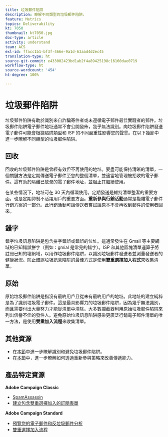 ```yaml
---
title: 垃圾郵件陷阱
description: 瞭解不同類型的垃圾郵件陷阱。
feature: Metrics
topics: Deliverability
kt: 7050
thumbnail: kt7050.jpg
doc-type: article
activity: understand
team: ACS
exl-id: ffacc1b1-bf3f-466e-9a1d-63aad4d2ec45
translation-type: ht
source-git-commit: e433002423bd1ab2f4a89425198c16160dae0719
workflow-type: ht
source-wordcount: '454'
ht-degree: 100%

---
```


# 垃圾郵件陷阱

垃圾郵件陷阱有助於識別來自詐騙寄件者或未遵循電子郵件最佳實踐者的郵件。垃圾郵件陷阱電子郵件地址通常不會公開發佈，幾乎無法識別。向垃圾郵件陷阱發送電子郵件可能會根據陷阱類型和 ISP 的不同嚴重性影響您的聲譽。在以下幾節中進一步瞭解不同類型的垃圾郵件陷阱。

## 回收

回收的垃圾郵件陷阱是曾經有效但不再使用的地址。要盡可能保持清晰的清單，一個關鍵方法是定期傳送電子郵件至您的整個清單，並適當地管理被拒收的電子郵件。這有助於隔離已放棄的電子郵件地址，並阻止其繼續使用。

在某些情況下，地址可在 30 天內循環使用。定期發送是維持清單整潔的重要方面，也是定期抑制不活躍用戶的重要方面。**重新參與行銷活動**&#x200B;通常是複雜電子郵件行銷方案的一部分。此行銷活動可讓傳送者嘗試讓原本不會再收到郵件的使用者回來。

## 錯字

錯字垃圾訊息陷阱是包含拼字錯誤或錯誤的位址。這通常發生在 Gmail 等主要網域的已知錯誤拼字（例如：gmial 是常見的錯字）。ISP 和其他區塊清單運算子將註冊已知的壞網域，以用作垃圾郵件陷阱，以識別垃圾郵件發送者並測量發送者的健康狀況。防止錯誤垃圾訊息陷阱的最佳方式是使用&#x200B;**雙重選擇加入程式**&#x200B;來收集清單。

## 原始

原始垃圾郵件陷阱是指沒有最終用戶且從未有最終用戶的地址。此地址的建立純粹是為了識別垃圾電子郵件。這是最具影響力的垃圾郵件陷阱，因為幾乎無法識別，而且需要付出大量努力才能從清單中清除。大多數攔截器利用原始垃圾郵件陷阱來列出信譽不佳的發件人。避免原始垃圾訊息陷阱感染更廣泛行銷電子郵件清單的唯一方法，是使用&#x200B;**雙重加入流程**&#x200B;來收集清單。

## 其他資源

* 在[本節](/help/additional-resources/all-about-spam-traps.md)中進一步瞭解識別和避免垃圾郵件陷阱。
* 在[本節](/help/additional-resources/re-engagement.md)中，進一步瞭解如何透過重新參與策略來改善傳遞能力。

## 產品特定資源

**Adobe Campaign Classic**

* [SpamAssassin](https://experienceleague.adobe.com/docs/campaign-classic/using/sending-messages/deliverability-management/spamassassin.html?lang=zh-Hant#using-spamassassin)
* [建立包含雙重選擇加入的訂閱表單](https://experienceleague.adobe.com/docs/campaign-classic/using/designing-content/web-forms/use-cases--web-forms.html?lang=zh-Hant#create-a-subscription--form-with-double-opt-in)

**Adobe Campaign Standard**

* [預覽您的電子郵件和反垃圾郵件分析](https://experienceleague.adobe.com/docs/campaign-standard-learn/tutorials/designing-content/email-designer/preview-your-email.html?lang=zh-Hant#designing-content)
* [雙重選擇加入流程](https://experienceleague.adobe.com/docs/campaign-standard/using/communication-channels/landing-pages/setting-up-a-double-opt-in-process.html?lang=zh-Hant#communication-channels)
